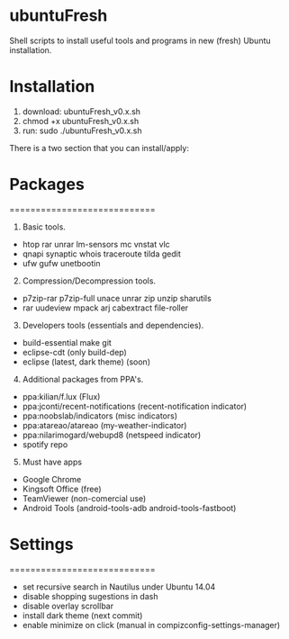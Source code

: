 ubuntuFresh
===========================

Shell scripts to install useful tools and programs in new (fresh) Ubuntu installation.

Installation
===========================
1. download: ubuntuFresh_v0.x.sh
2. chmod +x ubuntuFresh_v0.x.sh
3. run: sudo ./ubuntuFresh_v0.x.sh



There is a two section that you can install/apply:

Packages
============================
============================

1. Basic tools.
+ htop rar unrar lm-sensors mc vnstat vlc 
+ qnapi synaptic whois traceroute tilda gedit 
+ ufw gufw unetbootin

2. Compression/Decompression tools.
+ p7zip-rar p7zip-full unace unrar zip unzip sharutils 
+ rar uudeview mpack arj cabextract file-roller

3. Developers tools (essentials and dependencies).
+ build-essential make git 
+ eclipse-cdt (only build-dep)
+ eclipse (latest, dark theme) (soon)

4. Additional packages from PPA's.
+ ppa:kilian/f.lux (Flux)
+ ppa:jconti/recent-notifications (recent-notification indicator)
+ ppa:noobslab/indicators (misc indicators)
+ ppa:atareao/atareao (my-weather-indicator)
+ ppa:nilarimogard/webupd8 (netspeed indicator)
+ spotify repo

5. Must have apps
+ Google Chrome
+ Kingsoft Office (free)
+ TeamViewer (non-comercial use)
+ Android Tools (android-tools-adb android-tools-fastboot)

Settings
============================
============================
+ set recursive search in Nautilus under Ubuntu 14.04
+ disable shopping sugestions in dash
+ disable overlay scrollbar
+ install dark theme (next commit)
+ enable minimize on click (manual in compizconfig-settings-manager)







